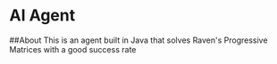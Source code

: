 # AI Agent

##About
This is an agent built in Java that solves Raven's Progressive Matrices with a good success rate

